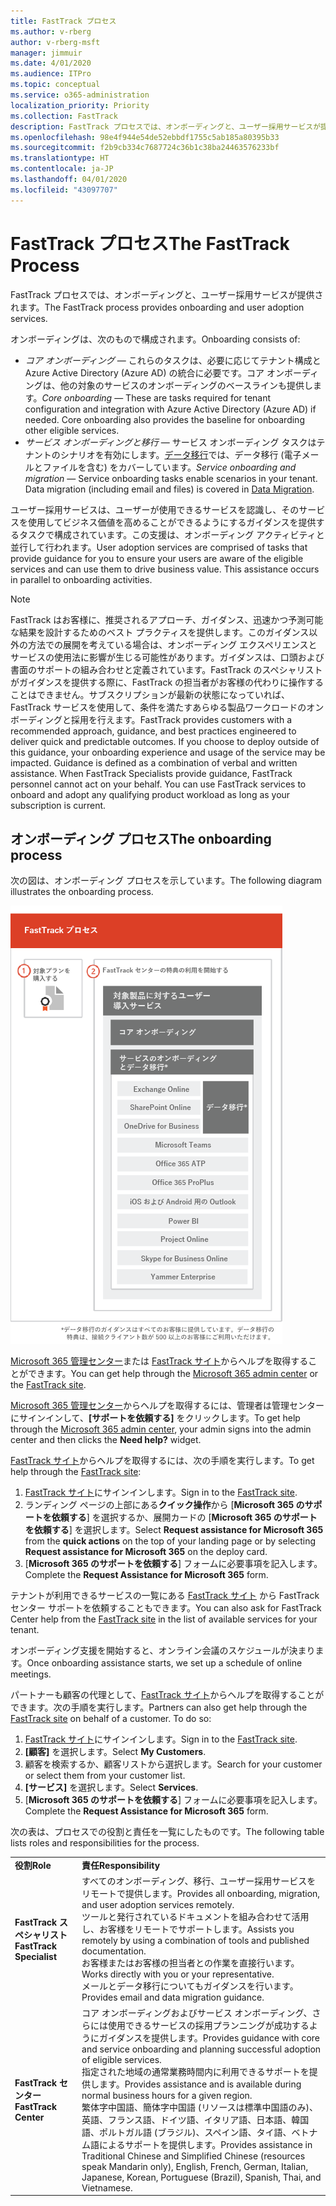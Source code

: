 ```yaml
---
title: FastTrack プロセス
ms.author: v-rberg
author: v-rberg-msft
manager: jimmuir
ms.date: 4/01/2020
ms.audience: ITPro
ms.topic: conceptual
ms.service: o365-administration
localization_priority: Priority
ms.collection: FastTrack
description: FastTrack プロセスでは、オンボーディングと、ユーザー採用サービスが提供されます。
ms.openlocfilehash: 98e4f944e54de52ebbdf1755c5ab185a80395b33
ms.sourcegitcommit: f2b9cb334c7687724c36b1c38ba24463576233bf
ms.translationtype: HT
ms.contentlocale: ja-JP
ms.lasthandoff: 04/01/2020
ms.locfileid: "43097707"
---
```

# <a name="the-fasttrack-process"></a><span data-ttu-id="c96b0-103">FastTrack プロセス</span><span class="sxs-lookup"><span data-stu-id="c96b0-103">The FastTrack Process</span></span>

<span data-ttu-id="c96b0-104">FastTrack プロセスでは、オンボーディングと、ユーザー採用サービスが提供されます。</span><span class="sxs-lookup"><span data-stu-id="c96b0-104">The FastTrack process provides onboarding and user adoption services.</span></span> 
  
<span data-ttu-id="c96b0-105">オンボーディングは、次のもので構成されます。</span><span class="sxs-lookup"><span data-stu-id="c96b0-105">Onboarding consists of:</span></span>
  
- <span data-ttu-id="c96b0-p101">*コア オンボーディング* — これらのタスクは、必要に応じてテナント構成と Azure Active Directory (Azure AD) の統合に必要です。コア オンボーディングは、他の対象のサービスのオンボーディングのベースラインも提供します。</span><span class="sxs-lookup"><span data-stu-id="c96b0-p101">*Core onboarding* — These are tasks required for tenant configuration and integration with Azure Active Directory (Azure AD) if needed. Core onboarding also provides the baseline for onboarding other eligible services.</span></span> 
- <span data-ttu-id="c96b0-p102">*サービス オンボーディングと移行* — サービス オンボーディング タスクはテナントのシナリオを有効にします。[データ移行](O365-data-migration.md)では、データ移行 (電子メールとファイルを含む) をカバーしています。</span><span class="sxs-lookup"><span data-stu-id="c96b0-p102">*Service onboarding and migration* — Service onboarding tasks enable scenarios in your tenant. Data migration (including email and files) is covered in [Data Migration](O365-data-migration.md).</span></span> 
    
<span data-ttu-id="c96b0-p103">ユーザー採用サービスは、ユーザーが使用できるサービスを認識し、そのサービスを使用してビジネス価値を高めることができるようにするガイダンスを提供するタスクで構成されています。この支援は、オンボーディング アクティビティと並行して行われます。</span><span class="sxs-lookup"><span data-stu-id="c96b0-p103">User adoption services are comprised of tasks that provide guidance for you to ensure your users are aware of the eligible services and can use them to drive business value. This assistance occurs in parallel to onboarding activities.</span></span>
  
> [!NOTE]
> <span data-ttu-id="c96b0-p104">FastTrack はお客様に、推奨されるアプローチ、ガイダンス、迅速かつ予測可能な結果を設計するためのベスト プラクティスを提供します。このガイダンス以外の方法での展開を考えている場合は、オンボーディング エクスペリエンスとサービスの使用法に影響が生じる可能性があります。ガイダンスは、口頭および書面のサポートの組み合わせと定義されています。FastTrack のスペシャリストがガイダンスを提供する際に、FastTrack の担当者がお客様の代わりに操作することはできません。サブスクリプションが最新の状態になっていれば、FastTrack サービスを使用して、条件を満たすあらゆる製品ワークロードのオンボーディングと採用を行えます。</span><span class="sxs-lookup"><span data-stu-id="c96b0-p104">FastTrack provides customers with a recommended approach, guidance, and best practices engineered to deliver quick and predictable outcomes. If you choose to deploy outside of this guidance, your onboarding experience and usage of the service may be impacted. Guidance is defined as a combination of verbal and written assistance. When FastTrack Specialists provide guidance, FastTrack personnel cannot act on your behalf. You can use FastTrack services to onboard and adopt any qualifying product workload as long as your subscription is current.</span></span> 
  
## <a name="the-onboarding-process"></a><span data-ttu-id="c96b0-117">オンボーディング プロセス</span><span class="sxs-lookup"><span data-stu-id="c96b0-117">The onboarding process</span></span>

<span data-ttu-id="c96b0-118">次の図は、オンボーディング プロセスを示しています。</span><span class="sxs-lookup"><span data-stu-id="c96b0-118">The following diagram illustrates the onboarding process.</span></span>
  
![オンボーディング特典を利用する場合のタイムライン](media/O365-Onboarding-Timeline.png)
  
<span data-ttu-id="c96b0-120">[Microsoft 365 管理センター](https://go.microsoft.com/fwlink/?linkid=2032704)または [FastTrack サイト](https://go.microsoft.com/fwlink/?linkid=780698)からヘルプを取得することができます。</span><span class="sxs-lookup"><span data-stu-id="c96b0-120">You can get help through the [Microsoft 365 admin center](https://go.microsoft.com/fwlink/?linkid=2032704) or the [FastTrack site](https://go.microsoft.com/fwlink/?linkid=780698).</span></span> 

<span data-ttu-id="c96b0-121">[Microsoft 365 管理センター](https://go.microsoft.com/fwlink/?linkid=2032704)からヘルプを取得するには、管理者は管理センターにサインインして、**[サポートを依頼する]** をクリックします。</span><span class="sxs-lookup"><span data-stu-id="c96b0-121">To get help through the [Microsoft 365 admin center](https://go.microsoft.com/fwlink/?linkid=2032704), your admin signs into the admin center and then clicks the **Need help?** widget.</span></span> 

<span data-ttu-id="c96b0-122">[FastTrack サイト](https://go.microsoft.com/fwlink/?linkid=780698)からヘルプを取得するには、次の手順を実行します。</span><span class="sxs-lookup"><span data-stu-id="c96b0-122">To get help through the [FastTrack site](https://go.microsoft.com/fwlink/?linkid=780698):</span></span> 
1.    <span data-ttu-id="c96b0-123">[FastTrack サイト](https://go.microsoft.com/fwlink/?linkid=780698)にサインインします。</span><span class="sxs-lookup"><span data-stu-id="c96b0-123">Sign in to the [FastTrack site](https://go.microsoft.com/fwlink/?linkid=780698).</span></span> 
2.    <span data-ttu-id="c96b0-124">ランディング ページの上部にある**クイック操作**から [**Microsoft 365 のサポートを依頼する**] を選択するか、展開カードの [**Microsoft 365 のサポートを依頼する**] を選択します。</span><span class="sxs-lookup"><span data-stu-id="c96b0-124">Select **Request assistance for Microsoft 365** from the **quick actions** on the top of your landing page or by selecting **Request assistance for Microsoft 365** on the deploy card.</span></span>
3.    <span data-ttu-id="c96b0-125">[**Microsoft 365 のサポートを依頼する**] フォームに必要事項を記入します。</span><span class="sxs-lookup"><span data-stu-id="c96b0-125">Complete the **Request Assistance for Microsoft 365** form.</span></span> 
  
 <span data-ttu-id="c96b0-126">テナントが利用できるサービスの一覧にある [FastTrack サイト](https://go.microsoft.com/fwlink/?linkid=780698) から FastTrack センター サポートを依頼することもできます。</span><span class="sxs-lookup"><span data-stu-id="c96b0-126">You can also ask for FastTrack Center help from the [FastTrack site](https://go.microsoft.com/fwlink/?linkid=780698) in the list of available services for your tenant.</span></span> 
    
 <span data-ttu-id="c96b0-127">オンボーディング支援を開始すると、オンライン会議のスケジュールが決まります。</span><span class="sxs-lookup"><span data-stu-id="c96b0-127">Once onboarding assistance starts, we set up a schedule of online meetings.</span></span>
    
<span data-ttu-id="c96b0-p105">パートナーも顧客の代理として、[FastTrack サイト](https://go.microsoft.com/fwlink/?linkid=780698)からヘルプを取得することができます。次の手順を実行します。</span><span class="sxs-lookup"><span data-stu-id="c96b0-p105">Partners can also get help through the [FastTrack site](https://go.microsoft.com/fwlink/?linkid=780698) on behalf of a customer. To do so:</span></span>
1.    <span data-ttu-id="c96b0-130">[FastTrack サイト](https://go.microsoft.com/fwlink/?linkid=780698)にサインインします。</span><span class="sxs-lookup"><span data-stu-id="c96b0-130">Sign in to the [FastTrack site](https://go.microsoft.com/fwlink/?linkid=780698).</span></span> 
2.    <span data-ttu-id="c96b0-131">**[顧客]** を選択します。</span><span class="sxs-lookup"><span data-stu-id="c96b0-131">Select **My Customers**.</span></span>
3.    <span data-ttu-id="c96b0-132">顧客を検索するか、顧客リストから選択します。</span><span class="sxs-lookup"><span data-stu-id="c96b0-132">Search for your customer or select them from your customer list.</span></span>
4.    <span data-ttu-id="c96b0-133">**[サービス]** を選択します。</span><span class="sxs-lookup"><span data-stu-id="c96b0-133">Select **Services**.</span></span>
5.    <span data-ttu-id="c96b0-134">[**Microsoft 365 のサポートを依頼する**] フォームに必要事項を記入します。</span><span class="sxs-lookup"><span data-stu-id="c96b0-134">Complete the **Request Assistance for Microsoft 365** form.</span></span> 

<span data-ttu-id="c96b0-135">次の表は、プロセスでの役割と責任を一覧にしたものです。</span><span class="sxs-lookup"><span data-stu-id="c96b0-135">The following table lists roles and responsibilities for the process.</span></span>
    
|||
|:-----|:-----|
|<span data-ttu-id="c96b0-136">**役割**</span><span class="sxs-lookup"><span data-stu-id="c96b0-136">**Role**</span></span> <br/> |<span data-ttu-id="c96b0-137">**責任**</span><span class="sxs-lookup"><span data-stu-id="c96b0-137">**Responsibility**</span></span> <br/> |
|<span data-ttu-id="c96b0-138">**FastTrack スペシャリスト**</span><span class="sxs-lookup"><span data-stu-id="c96b0-138">**FastTrack Specialist**</span></span> <br/> |<span data-ttu-id="c96b0-139">すべてのオンボーディング、移行、ユーザー採用サービスをリモートで提供します。</span><span class="sxs-lookup"><span data-stu-id="c96b0-139">Provides all onboarding, migration, and user adoption services remotely.</span></span>  <br/> <span data-ttu-id="c96b0-140">ツールと発行されているドキュメントを組み合わせて活用し、お客様をリモートでサポートします。</span><span class="sxs-lookup"><span data-stu-id="c96b0-140">Assists you remotely by using a combination of tools and published documentation.</span></span> <br/> <span data-ttu-id="c96b0-141">お客様またはお客様の担当者との作業を直接行います。</span><span class="sxs-lookup"><span data-stu-id="c96b0-141">Works directly with you or your representative.</span></span> <br/> <span data-ttu-id="c96b0-142">メールとデータ移行についてもガイダンスを行います。</span><span class="sxs-lookup"><span data-stu-id="c96b0-142">Provides email and data migration guidance.</span></span>|
|<span data-ttu-id="c96b0-143">**FastTrack センター**</span><span class="sxs-lookup"><span data-stu-id="c96b0-143">**FastTrack Center**</span></span>  <br/> |<span data-ttu-id="c96b0-144">コア オンボーディングおよびサービス オンボーディング、さらには使用できるサービスの採用プランニングが成功するようにガイダンスを提供します。</span><span class="sxs-lookup"><span data-stu-id="c96b0-144">Provides guidance with core and service onboarding and planning successful adoption of eligible services.</span></span>  <br/> <span data-ttu-id="c96b0-145">指定された地域の通常業務時間内に利用できるサポートを提供します。</span><span class="sxs-lookup"><span data-stu-id="c96b0-145">Provides assistance and is available during normal business hours for a given region.</span></span> <br/> <span data-ttu-id="c96b0-146">繁体字中国語、簡体字中国語 (リソースは標準中国語のみ)、英語、フランス語、ドイツ語、イタリア語、日本語、韓国語、ポルトガル語 (ブラジル)、スペイン語、タイ語、ベトナム語によるサポートを提供します。</span><span class="sxs-lookup"><span data-stu-id="c96b0-146">Provides assistance in Traditional Chinese and Simplified Chinese (resources speak Mandarin only), English, French, German, Italian, Japanese, Korean, Portuguese (Brazil), Spanish, Thai, and Vietnamese.</span></span>|
